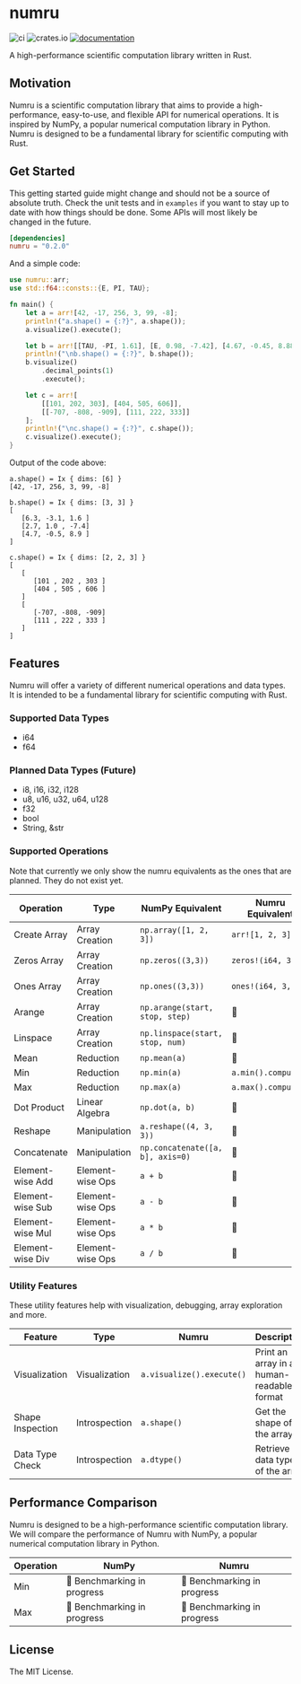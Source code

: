 # numru

![ci](https://img.shields.io/github/actions/workflow/status/mjovanc/numru/ci.yml?branch=main)
![crates.io](https://img.shields.io/crates/v/numru.svg)
[![documentation](https://img.shields.io/badge/docs-numru-blue?logo=rust)](https://docs.rs/numru/latest/)

A high-performance scientific computation library written in Rust.

## Motivation

Numru is a scientific computation library that aims to provide a high-performance, easy-to-use, and flexible API for numerical operations.
It is inspired by NumPy, a popular numerical computation library in Python. Numru is designed to be a fundamental library for scientific computing with Rust.

## Get Started

This getting started guide might change and should not be a source of absolute truth.
Check the unit tests and in `examples` if you want to stay up to date with how things should be done. Some APIs will most likely be changed in the future.

```toml
[dependencies]
numru = "0.2.0"
```

And a simple code:

```rust
use numru::arr;
use std::f64::consts::{E, PI, TAU};

fn main() {
    let a = arr![42, -17, 256, 3, 99, -8];
    println!("a.shape() = {:?}", a.shape());
    a.visualize().execute();

    let b = arr![[TAU, -PI, 1.61], [E, 0.98, -7.42], [4.67, -0.45, 8.88]];
    println!("\nb.shape() = {:?}", b.shape());
    b.visualize()
        .decimal_points(1)
        .execute();

    let c = arr![
        [[101, 202, 303], [404, 505, 606]],
        [[-707, -808, -909], [111, 222, 333]]
    ];
    println!("\nc.shape() = {:?}", c.shape());
    c.visualize().execute();
}
```

Output of the code above:

```shell
a.shape() = Ix { dims: [6] }
[42, -17, 256, 3, 99, -8]

b.shape() = Ix { dims: [3, 3] }
[
   [6.3, -3.1, 1.6 ]
   [2.7, 1.0 , -7.4]
   [4.7, -0.5, 8.9 ]
]

c.shape() = Ix { dims: [2, 2, 3] }
[
   [
      [101 , 202 , 303 ]
      [404 , 505 , 606 ]
   ]
   [
      [-707, -808, -909]
      [111 , 222 , 333 ]
   ]
]
```

## Features

Numru will offer a variety of different numerical operations and data types. It is intended to be a fundamental library for scientific computing with Rust.

### Supported Data Types

- i64
- f64

### Planned Data Types (Future)

- i8, i16, i32, i128
- u8, u16, u32, u64, u128
- f32
- bool
- String, &str

### Supported Operations

Note that currently we only show the numru equivalents as the ones that are planned. They do not exist yet.

| **Operation**          | **Type**              | **NumPy Equivalent**             | **Numru Equivalent**             |
|--------------------|-------------------|-----------------------------|------------------------------|
| Create Array   | Array Creation    | `np.array([1, 2, 3])`       | `arr![1, 2, 3]`             |
| Zeros Array    | Array Creation    | `np.zeros((3,3))`           | `zeros!(i64, 3, 3)`         |
| Ones Array     | Array Creation    | `np.ones((3,3))`            | `ones!(i64, 3, 3)`                           |
| Arange         | Array Creation    | `np.arange(start, stop, step)` | 🚧                       |
| Linspace       | Array Creation    | `np.linspace(start, stop, num)` | 🚧                      |
| Mean          | Reduction         | `np.mean(a)`                | 🚧        |
| Min           | Reduction         | `np.min(a)`                 | `a.min().compute()`         |
| Max           | Reduction         | `np.max(a)`                 | `a.max().compute()`         |
| Dot Product    | Linear Algebra    | `np.dot(a, b)`              | 🚧                           |
| Reshape        | Manipulation      | `a.reshape((4, 3, 3))`      | 🚧                           |
| Concatenate    | Manipulation      | `np.concatenate([a, b], axis=0)` | 🚧                   |
| Element-wise Add | Element-wise Ops | `a + b`                     | 🚧                           |
| Element-wise Sub | Element-wise Ops | `a - b`                     | 🚧                           |
| Element-wise Mul | Element-wise Ops | `a * b`                     | 🚧                           |
| Element-wise Div | Element-wise Ops | `a / b`                     | 🚧                           |

### Utility Features

These utility features help with visualization, debugging, array exploration and more.

| **Feature**              | **Type**               | **Numru**                                      | **Description**                                      |
|----------------------|-------------------|--------------------------------------------|--------------------------------------------------|
| Visualization    | Visualization   | `a.visualize().execute()`                 | Print an array in a human-readable format       |
| Shape Inspection | Introspection     | `a.shape()`                               | Get the shape of the array                      |
| Data Type Check  | Introspection     | `a.dtype()`                            | Retrieve the data type of the array             |

## Performance Comparison

Numru is designed to be a high-performance scientific computation library. We will compare the performance of Numru with NumPy, a popular numerical computation library in Python.

| **Operation**   | **NumPy** |  **Numru**|
|----------------|----------------|----------------|
| Min  | 🚧 Benchmarking in progress | 🚧 Benchmarking in progress |
| Max  | 🚧 Benchmarking in progress | 🚧 Benchmarking in progress |

## License

The MIT License.
